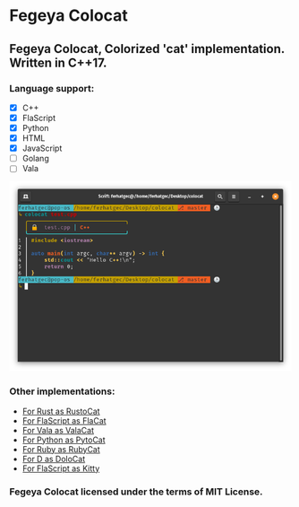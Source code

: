 # Fegeya Colocat
## Fegeya Colocat, Colorized 'cat' implementation. Written in C++17.

### Language support:
  * [x] C++
  * [x] FlaScript
  * [x] Python
  * [x] HTML
  * [x] JavaScript
  * [ ] Golang
  * [ ] Vala

![Colorized 'Meow!'!](resource/window.png)

### Other implementations:
 * [For Rust as RustoCat](https://github.com/ferhatgec/rustocat)
 * [For FlaScript as FlaCat](https://github.com/ferhatgec/flacat)
 * [For Vala as ValaCat](https://github.com/ferhatgec/valacat)
 * [For Python as PytoCat](https://github.com/ferhatgec/pytocat)
 * [For Ruby as RubyCat](https://github.com/ferhatgec/rubycat)
 * [For D as DoloCat](https://github.com/ferhatgec/dolocat)
 * [For FlaScript as Kitty](https://github.com/ferhatgec/kit)

### Fegeya Colocat licensed under the terms of MIT License.
